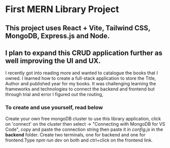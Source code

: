 # First MERN Library Project
## This project uses React + Vite, Tailwind CSS, MongoDB, Express.js and Node. 
## I plan to expand this CRUD application further as well improving the UI and UX.
I recently got into reading more and wanted to catalogue the books that I owned. 
I learned how to create a full-stack application to store the Title, Author and published year for my books.
It was challenging learning the frameworks and technologies to connect the backend and frontend but through trial and error I figured 
out the routing, 
### To create and use yourself, read below 
Create your own free mongoDB cluster to use this library application, click on 'connect' on the cluster then select -> 
"Connecting with MongoDB for VS Code", copy and paste the connection string then paste it in _config.js_ in the **backend** folder.
Create two terminals, one for backend and one for frontend.Type _npm run dev_ on both and ctrl+click on the frontend link.


